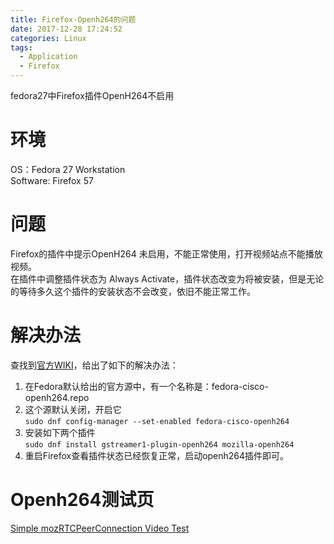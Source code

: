 ```yaml
---
title: Firefox-Openh264的问题
date: 2017-12-28 17:24:52
categories: Linux
tags:
  - Application
  - Firefox
---
```


fedora27中Firefox插件OpenH264不启用  

# 环境
OS：Fedora 27 Workstation  
Software: Firefox 57  

# 问题
Firefox的插件中提示OpenH264 未启用，不能正常使用，打开视频站点不能播放视频。  
在插件中调整插件状态为 Always Activate，插件状态改变为将被安装，但是无论的等待多久这个插件的安装状态不会改变，依旧不能正常工作。  

# 解决办法
查找到[官方WIKI](http://fedoraproject.org/wiki/OpenH264)，给出了如下的解决办法：  
1. 在Fedora默认给出的官方源中，有一个名称是：fedora-cisco-openh264.repo
2. 这个源默认关闭，开启它  
`sudo dnf config-manager --set-enabled fedora-cisco-openh264`  
3. 安装如下两个插件  
`sudo dnf install gstreamer1-plugin-openh264 mozilla-openh264`  
4. 重启Firefox查看插件状态已经恢复正常，启动openh264插件即可。

# Openh264测试页
[Simple mozRTCPeerConnection Video Test](http://mozilla.github.io/webrtc-landing/pc_test_h264.html)
